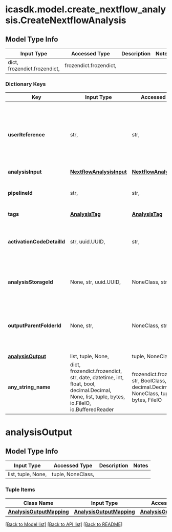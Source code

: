 # icasdk.model.create_nextflow_analysis.CreateNextflowAnalysis

## Model Type Info
Input Type | Accessed Type | Description | Notes
------------ | ------------- | ------------- | -------------
dict, frozendict.frozendict,  | frozendict.frozendict,  |  | 

### Dictionary Keys
Key | Input Type | Accessed Type | Description | Notes
------------ | ------------- | ------------- | ------------- | -------------
**userReference** | str,  | str,  | The user-reference of the analysis. This should be something meaningful for the user. | 
**analysisInput** | [**NextflowAnalysisInput**](NextflowAnalysisInput.md) | [**NextflowAnalysisInput**](NextflowAnalysisInput.md) |  | 
**pipelineId** | str,  | str,  | The pipeline for which an analysis will be created. | 
**tags** | [**AnalysisTag**](AnalysisTag.md) | [**AnalysisTag**](AnalysisTag.md) |  | 
**activationCodeDetailId** | str, uuid.UUID,  | str,  | Indicates under which activation code the pipeline is executed. | [optional] value must be a uuid
**analysisStorageId** | None, str, uuid.UUID,  | NoneClass, str,  | The id of the storage to use for the analysis. | [optional] value must be a uuid
**outputParentFolderId** | None, str,  | NoneClass, str,  | The id or the urn of the folder in which the output folder should be created. | [optional] 
**[analysisOutput](#analysisOutput)** | list, tuple, None,  | tuple, NoneClass,  |  | [optional] 
**any_string_name** | dict, frozendict.frozendict, str, date, datetime, int, float, bool, decimal.Decimal, None, list, tuple, bytes, io.FileIO, io.BufferedReader | frozendict.frozendict, str, BoolClass, decimal.Decimal, NoneClass, tuple, bytes, FileIO | any string name can be used but the value must be the correct type | [optional]

# analysisOutput

## Model Type Info
Input Type | Accessed Type | Description | Notes
------------ | ------------- | ------------- | -------------
list, tuple, None,  | tuple, NoneClass,  |  | 

### Tuple Items
Class Name | Input Type | Accessed Type | Description | Notes
------------- | ------------- | ------------- | ------------- | -------------
[**AnalysisOutputMapping**](AnalysisOutputMapping.md) | [**AnalysisOutputMapping**](AnalysisOutputMapping.md) | [**AnalysisOutputMapping**](AnalysisOutputMapping.md) |  | 

[[Back to Model list]](../../README.md#documentation-for-models) [[Back to API list]](../../README.md#documentation-for-api-endpoints) [[Back to README]](../../README.md)

